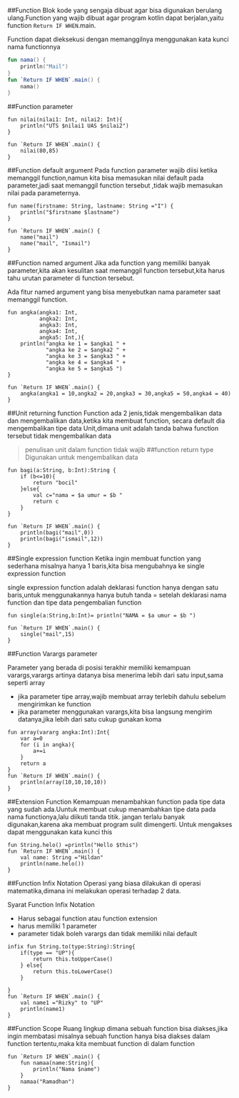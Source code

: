 ##Function
Blok kode yang sengaja dibuat agar bisa digunakan berulang ulang.Function yang wajib dibuat agar program kotlin dapat berjalan,yaitu function `Return IF WHEN`.main.

Function dapat dieksekusi dengan memanggilnya menggunakan kata kunci nama functionnya
```kotlin
fun nama() {
    println("Mail")
}
fun `Return IF WHEN`.main() {
    nama()
}
```
##Function parameter

```
fun nilai(nilai1: Int, nilai2: Int){
    println("UTS $nilai1 UAS $nilai2")
}

fun `Return IF WHEN`.main() {
    nilai(80,85)
}
```
##Function default argument
Pada function parameter wajib diisi ketika memanggil function,namun kita bisa memasukan nilai default pada parameter,jadi saat memanggil function tersebut ,tidak wajib memasukan nilai pada parameternya.
```
fun name(firstname: String, lastname: String ="I") {
    println("$firstname $lastname")
}

fun `Return IF WHEN`.main() {
    name("mail")
    name("mail", "Ismail")
}
```
##Function named argument
Jika ada function yang memiliki banyak parameter,kita akan kesulitan saat memanggil function tersebut,kita harus tahu urutan parameter di function tersebut.

Ada fitur named argument yang bisa menyebutkan nama parameter saat memanggil function.
```
fun angka(angka1: Int,
          angka2: Int,
          angka3: Int,
          angka4: Int,
          angka5: Int,){
    println("angka ke 1 = $angka1 " +
            "angka ke 2 = $angka2 " +
            "angka ke 3 = $angka3 " +
            "angka ke 4 = $angka4 " +
            "angka ke 5 = $angka5 ")
}

fun `Return IF WHEN`.main() {
    angka(angka1 = 10,angka2 = 20,angka3 = 30,angka5 = 50,angka4 = 40)
}
```
##Unit returning function
Function ada 2 jenis,tidak mengembalikan data dan mengembalikan data,ketika kita membuat function, secara default 
dia mengembalikan tipe data Unit,dimana unit adalah tanda bahwa function tersebut tidak mengembalikan data 
> penulisan unit dalam function tidak wajib
##function return type
Digunakan untuk mengembalikan data
```
fun bagi(a:String, b:Int):String {
    if (b<=10){
        return "bocil"
    }else{
        val c="nama = $a umur = $b "
        return c
    }
}

fun `Return IF WHEN`.main() {
    println(bagi("mail",0))
    println(bagi("ismail",12))
}
```
##Single expression function
Ketika ingin membuat function yang sederhana misalnya hanya 1 baris,kita bisa mengubahnya ke single expression function

single expression function adalah deklarasi function hanya dengan satu baris,untuk menggunakannya hanya butuh tanda = setelah deklarasi nama function dan tipe data pengembalian function
```
fun single(a:String,b:Int)= println("NAMA = $a umur = $b ")

fun `Return IF WHEN`.main() {
    single("mail",15)
}
```
##Function Varargs parameter

Parameter yang berada di posisi terakhir memiliki kemampuan varargs,varargs artinya datanya bisa menerima lebih dari satu input,sama seperti array
- jika parameter tipe array,wajib membuat array terlebih dahulu sebelum mengirimkan ke function
- jika parameter menggunakan varargs,kita bisa langsung mengirim datanya,jika lebih dari satu cukup gunakan koma
```
fun array(vararg angka:Int):Int{
    var a=0
    for (i in angka){
        a+=i
    }
    return a
}
fun `Return IF WHEN`.main() {
    println(array(10,10,10,10))
}
```
##Extension Function
Kemampuan menambahkan function pada tipe data yang sudah ada.Uuntuk membuat cukup menambahkan tipe data pada nama functionya,lalu diikuti tanda titik.
jangan terlalu banyak digunakan,karena aka membuat program sulit dimengerti. Untuk mengakses dapat menggunakan kata kunci this
```
fun String.helo() =println("Hello $this")
fun `Return IF WHEN`.main() {
    val name: String ="Hildan"
    println(name.helo())
}
```
##Function Infix Notation
Operasi yang biasa dilakukan di operasi matematika,dimana ini melakukan operasi terhadap 2 data.

Syarat Function Infix Notation
- Harus sebagai function atau function extension
- harus memiliki 1 parameter
- parameter tidak boleh varargs dan tidak memiliki nilai default
```
infix fun String.to(type:String):String{
    if(type == "UP"){
        return this.toUpperCase()
    } else{
        return this.toLowerCase()
    }

}
fun `Return IF WHEN`.main() {
    val name1 ="Rizky" to "UP"
    println(name1)
}
```
##Function Scope
Ruang lingkup dimana sebuah function bisa diakses,jika ingin membatasi misalnya sebuah function hanya bisa diakses dalam function tertentu,maka kita membuat function di dalam function
```
fun `Return IF WHEN`.main() {
    fun namaa(name:String){
        println("Nama $name")
    }
    namaa("Ramadhan")
}
```

